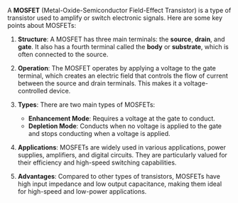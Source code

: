 A **MOSFET** (Metal-Oxide-Semiconductor Field-Effect Transistor) is a type of transistor used to amplify or switch electronic signals. Here are some key points about MOSFETs:

1. **Structure**: A MOSFET has three main terminals: the **source**, **drain**, and **gate**. It also has a fourth terminal called the **body** or **substrate**, which is often connected to the source.

2. **Operation**: The MOSFET operates by applying a voltage to the gate terminal, which creates an electric field that controls the flow of current between the source and drain terminals. This makes it a voltage-controlled device.

3. **Types**: There are two main types of MOSFETs:
   - **Enhancement Mode**: Requires a voltage at the gate to conduct.
   - **Depletion Mode**: Conducts when no voltage is applied to the gate and stops conducting when a voltage is applied.

4. **Applications**: MOSFETs are widely used in various applications,  power supplies, amplifiers, and digital circuits. They are particularly valued for their efficiency and high-speed switching capabilities.

5. **Advantages**: Compared to other types of transistors, MOSFETs have high input impedance and low output capacitance, making them ideal for high-speed and low-power applications.
